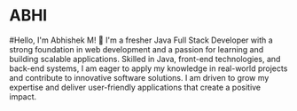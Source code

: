 # ABHI
#Hello, I'm Abhishek M! 👋
I'm a fresher Java Full Stack Developer with a strong foundation in web development and a passion for learning and building scalable applications. Skilled in Java, front-end technologies, and back-end systems, I am eager to apply my knowledge in real-world projects and contribute to innovative software solutions. I am driven to grow my expertise and deliver user-friendly applications that create a positive impact.
